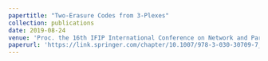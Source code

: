```yaml
---
papertitle: "Two-Erasure Codes from 3-Plexes"
collection: publications
date: 2019-08-24
venue: 'Proc. the 16th IFIP International Conference on Network and Parallel Computing (NPC)'
paperurl: 'https://link.springer.com/chapter/10.1007/978-3-030-30709-7_21'
---
```

<!-- This paper is about how to utilize Latin Square to construct Erasure Codes with low compuatation complexity. -->
